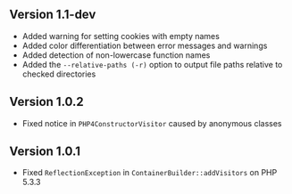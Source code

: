 ## Version 1.1-dev
* Added warning for setting cookies with empty names
* Added color differentiation between error messages and warnings
* Added detection of non-lowercase function names
* Added the ```--relative-paths (-r)``` option to output file paths relative to checked directories

## Version 1.0.2
* Fixed notice in ```PHP4ConstructorVisitor``` caused by anonymous classes

## Version 1.0.1
* Fixed ```ReflectionException``` in ```ContainerBuilder::addVisitors``` on PHP 5.3.3
